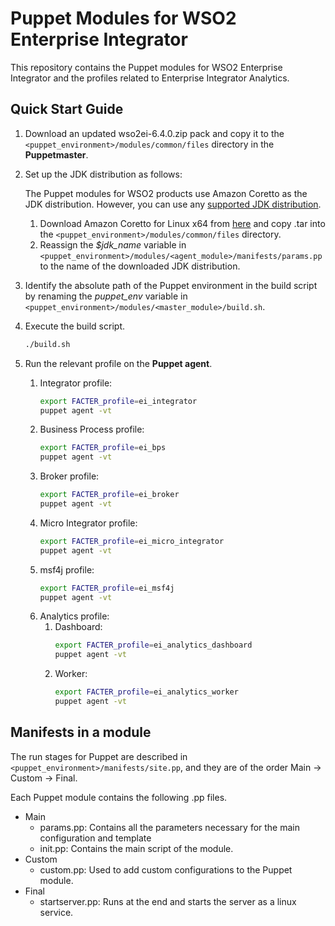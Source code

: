 # Puppet Modules for WSO2 Enterprise Integrator

This repository contains the Puppet modules for WSO2 Enterprise Integrator and the profiles related to Enterprise Integrator Analytics.

## Quick Start Guide
1. Download an updated wso2ei-6.4.0.zip pack and copy it to the `<puppet_environment>/modules/common/files` directory in the **Puppetmaster**.

2. Set up the JDK distribution as follows:

   The Puppet modules for WSO2 products use Amazon Coretto as the JDK distribution. However, you can use any [supported JDK distribution](https://docs.wso2.com/display/compatibility/Tested+Operating+Systems+and+JDKs).
   1. Download Amazon Coretto for Linux x64 from [here](https://docs.aws.amazon.com/corretto/latest/corretto-8-ug/downloads-list.html) and copy .tar into the `<puppet_environment>/modules/common/files` directory.
   2. Reassign the *$jdk_name* variable in `<puppet_environment>/modules/<agent_module>/manifests/params.pp` to the name of the downloaded JDK distribution.
3. Identify the absolute path of the Puppet environment in the build script by renaming the *puppet_env* variable in `<puppet_environment>/modules/<master_module>/build.sh`.
4. Execute the build script.

    ```bash
    ./build.sh
    ```
5. Run the relevant profile on the **Puppet agent**.
    1. Integrator profile:
        ```bash
        export FACTER_profile=ei_integrator
        puppet agent -vt
        ```
    2. Business Process profile:
        ```bash
        export FACTER_profile=ei_bps
        puppet agent -vt
        ```
    3. Broker profile:
        ```bash
        export FACTER_profile=ei_broker
        puppet agent -vt
        ```
    4. Micro Integrator profile:
        ```bash
        export FACTER_profile=ei_micro_integrator
        puppet agent -vt
        ```
    5. msf4j profile:
        ```bash
        export FACTER_profile=ei_msf4j
        puppet agent -vt
        ```
    6. Analytics profile:
        1. Dashboard:
            ```bash
            export FACTER_profile=ei_analytics_dashboard
            puppet agent -vt
            ```
        2. Worker:
            ```bash
            export FACTER_profile=ei_analytics_worker
            puppet agent -vt
            ```

## Manifests in a module
The run stages for Puppet are described in `<puppet_environment>/manifests/site.pp`, and they are of the order Main -> Custom -> Final.

Each Puppet module contains the following .pp files.
* Main
    * params.pp: Contains all the parameters necessary for the main configuration and template
    * init.pp: Contains the main script of the module.
* Custom
    * custom.pp: Used to add custom configurations to the Puppet module.
* Final
    * startserver.pp: Runs at the end and starts the server as a linux service.
    